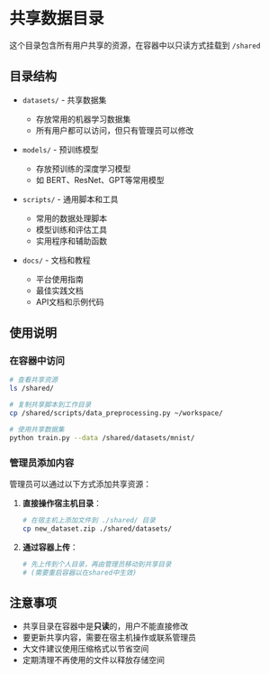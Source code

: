 # 共享数据目录

这个目录包含所有用户共享的资源，在容器中以只读方式挂载到 `/shared`

## 目录结构

- `datasets/` - 共享数据集
  - 存放常用的机器学习数据集
  - 所有用户都可以访问，但只有管理员可以修改

- `models/` - 预训练模型
  - 存放预训练的深度学习模型
  - 如 BERT、ResNet、GPT等常用模型

- `scripts/` - 通用脚本和工具
  - 常用的数据处理脚本
  - 模型训练和评估工具
  - 实用程序和辅助函数

- `docs/` - 文档和教程
  - 平台使用指南
  - 最佳实践文档
  - API文档和示例代码

## 使用说明

### 在容器中访问
```bash
# 查看共享资源
ls /shared/

# 复制共享脚本到工作目录
cp /shared/scripts/data_preprocessing.py ~/workspace/

# 使用共享数据集
python train.py --data /shared/datasets/mnist/
```

### 管理员添加内容

管理员可以通过以下方式添加共享资源：

1. **直接操作宿主机目录**：
   ```bash
   # 在宿主机上添加文件到 ./shared/ 目录
   cp new_dataset.zip ./shared/datasets/
   ```

2. **通过容器上传**：
   ```bash
   # 先上传到个人目录，再由管理员移动到共享目录
   # (需要重启容器以在shared中生效)
   ```

## 注意事项

- 共享目录在容器中是**只读**的，用户不能直接修改
- 要更新共享内容，需要在宿主机操作或联系管理员
- 大文件建议使用压缩格式以节省空间
- 定期清理不再使用的文件以释放存储空间